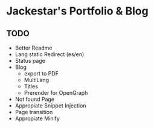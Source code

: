 # Jackestar's Portfolio & Blog

## TODO

* Better Readme
* Lang static Redirect (es/en)
* Status page
* Blog
    - export to PDF
    - MultiLang
    - Titles
    - Prerender for OpenGraph
* Not found Page
* Appropiate Snippet Injection
* Page transition
* Appropiate Minify